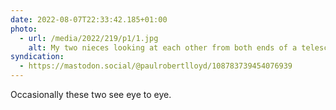 ```yaml
---
date: 2022-08-07T22:33:42.185+01:00
photo:
  - url: /media/2022/219/p1/1.jpg
    alt: My two nieces looking at each other from both ends of a telescope.
syndication:
  - https://mastodon.social/@paulrobertlloyd/108783739454076939
---
```


Occasionally these two see eye to eye.
